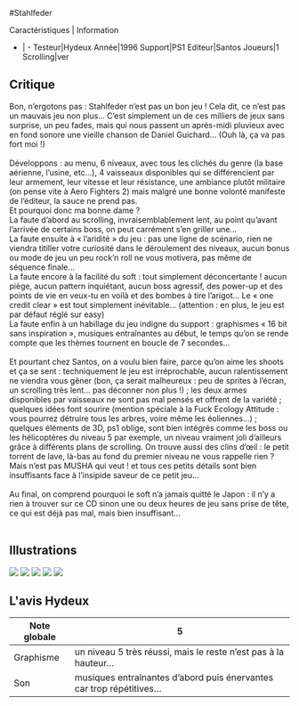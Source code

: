 #Stahlfeder

Caractéristiques | Information
- | -
Testeur|Hydeux
Année|1996
Support|PS1
Editeur|Santos
Joueurs|1
Scrolling|ver

## Critique
Bon, n’ergotons pas : Stahlfeder n’est pas un bon jeu ! Cela dit, ce n’est pas un mauvais jeu non plus… C’est simplement un de ces milliers de jeux sans surprise, un peu fades, mais qui nous passent un après-midi pluvieux avec en fond sonore une vieille chanson de Daniel Guichard… (Ouh là, ça va pas fort moi !)<br/><br/>Développons : au menu, 6 niveaux, avec tous les clichés du genre (la base aérienne, l’usine, etc…), 4 vaisseaux disponibles qui se différencient par leur armement, leur vitesse et leur résistance, une ambiance plutôt militaire (on pense vite à Aero Fighters 2) mais malgré une bonne volonté manifeste de l’éditeur, la sauce ne prend pas.<br/>Et pourquoi donc ma bonne dame ?<br/>La faute d’abord au scrolling, invraisemblablement lent, au point qu’avant l’arrivée de certains boss, on peut carrément s’en griller une…<br/>La faute ensuite à « l’aridité » du jeu : pas une ligne de scénario, rien ne viendra titiller votre curiosité dans le déroulement des niveaux, aucun bonus ou mode de jeu un peu rock’n roll ne vous motivera, pas même de séquence finale…<br/>La faute encore à la facilité du soft : tout simplement déconcertante ! aucun piège, aucun pattern inquiétant, aucun boss agressif, des power-up et des points de vie en veux-tu en voilà et des bombes à tire l’arigot… Le « one credit clear » est tout simplement inévitable… (attention : en plus, le jeu est par défaut réglé sur easy)<br/>La faute enfin à un habillage du jeu indigne du support : graphismes « 16 bit sans inspiration », musiques entraînantes au début, le temps qu’on se rende compte que les thèmes tournent en boucle de 7 secondes…<br/><br/>Et pourtant chez Santos, on a voulu bien faire, parce qu’on aime les shoots et ça se sent : techniquement le jeu est irréprochable, aucun ralentissement ne viendra vous gêner (bon, ça serait malheureux : peu de sprites à l’écran, un scrolling très lent… pas déconner non plus !) ; les deux armes disponibles par vaisseaux ne sont pas mal pensés et offrent de la variété ; quelques idées font sourire (mention spéciale à la Fuck Ecology Attitude : vous pourrez détruire tous les arbres, voire même les éoliennes…) ; quelques éléments de 3D, ps1 oblige, sont bien intégrés comme les boss ou les hélicoptères du niveau 5 par exemple, un niveau vraiment joli d’ailleurs grâce à différents plans de scrolling. On trouve aussi des clins d’œil : le petit torrent de lave, là-bas au fond du premier niveau ne vous rappelle rien ?<br/>Mais n’est pas MUSHA qui veut ! et tous ces petits détails sont bien insuffisants face à l’insipide saveur de ce petit jeu…<br/><br/>Au final, on comprend pourquoi le soft n’a jamais quitté le Japon : il n’y a rien à trouver sur ce CD sinon une ou deux heures de jeu sans prise de tête, ce qui est déjà pas mal, mais bien insuffisant…<br/><br/>

## Illustrations
![](http://www.shmup.com/images/thumbs/img_fiche_1_1010.jpg)
![](http://www.shmup.com/images/thumbs/img_fiche_2_1010.jpg)
![](http://www.shmup.com/images/thumbs/img_fiche_3_1010.jpg)
![](http://www.shmup.com/images/thumbs/img_fiche_4_1010.jpg)
![](http://www.shmup.com/images/thumbs/img_fiche_5_1010.jpg)

## L'avis Hydeux
Note globale|5
-|-
Graphisme| un niveau 5 très réussi, mais le reste n’est pas à la hauteur… 
Son|musiques entraînantes d’abord puis énervantes car trop répétitives… 
